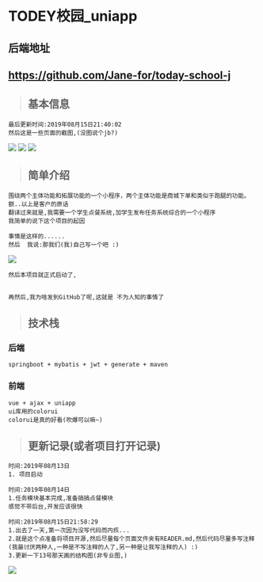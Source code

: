 # TODEY校园_uniapp
## 后端地址 
## <https://github.com/Jane-for/today-school-j>  
> ## 基本信息   
 
    最后更新时间:2019年08月15日21:40:02  
	然后这是一些页面的截图,(没图说个jb?)
	
   ![](README_files/2.jpg)
   ![](README_files/4.jpg)
   ![](README_files/5.jpg)
	  
> ## 简单介绍  
 
    围绕两个主体功能和拓展功能的一个小程序，两个主体功能是商城下单和类似于跑腿的功能。  
	额..以上是客户的原话
	翻译过来就是,我需要一个学生点餐系统,加学生发布任务系统综合的一个小程序
	我简单的说下这个项目的起因
	
	事情是这样的......
	然后  我说:那我们(我)自己写一个吧 :) 
	
![](README_files/1.jpg)
	
	然后本项目就正式启动了,
	
	
	再然后,我为啥发到GitHub了呢,这就是 不为人知的事情了  
    
> ## 技术栈  
  ### 后端
    springboot + mybatis + jwt + generate + maven	

  ### 前端
    vue + ajax + uniapp
	ui库用的colorui
	colorui是真的好看(吹爆可以嘛~)
	
> ## 更新记录(或者项目打开记录)  

```
时间:2019年08月13日 
1. 项目启动
```
```
时间:2019年08月14日  
1.任务模块基本完成,准备搞搞点餐模块
感觉不带后台,开发应该很快
```
```
时间:2019年08月15日21:58:29
1.出去了一天,第一次因为没写代码而内疚...
2.就是这个点准备将项目开源,然后尽量每个页面文件夹有READER.md,然后代码尽量多写注释
(我最讨厌两种人,一种是不写注释的人了,另一种是让我写注释的人) :)
3.更新一下13号那天画的结构图(非专业图,)
```
![](README_files/3.jpg)